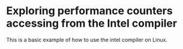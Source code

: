 # Exploring performance counters accessing from the Intel compiler

This is a basic example of how to use the intel compiler on Linux.
